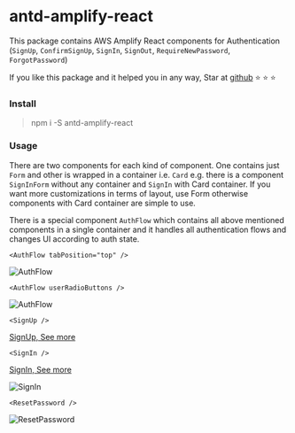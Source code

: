 # antd-amplify-react
This package contains AWS Amplify React components for Authentication (`SignUp`, `ConfirmSignUp`, `SignIn`, `SignOut`, `RequireNewPassword`, `ForgotPassword`)

If you like this package and it helped you in any way, Star at [github](https://github.com/mzohaibqc/antd-amplify-react) ⭐ ⭐ ⭐

### Install
> npm i -S antd-amplify-react

### Usage

There are two components for each kind of component. One contains just `Form` and other is wrapped in a container i.e. `Card`
e.g. there is a component `SignInForm` without any container and `SignIn` with Card container. If you want more customizations in terms of layout, use Form otherwise components with Card container are simple to use.

There is a special component `AuthFlow` which contains all above mentioned components in a single container and it handles all authentication flows and changes UI according to auth state.

```
<AuthFlow tabPosition="top" />
```
![AuthFlow](https://raw.githubusercontent.com/mzohaibqc/antd-amplify-react/master/images/authflow2.png?raw=true "AuthFlow")

```
<AuthFlow userRadioButtons />
```
![AuthFlow](https://raw.githubusercontent.com/mzohaibqc/antd-amplify-react/master/images/authflow1.png?raw=true "AuthFlow")

```
<SignUp />
```

[SignUp, See more](./src/SignUp/README.md)


```
<SignIn />
```
[SignIn, See more](./src/SignIn/README.md)


![SignIn](https://raw.githubusercontent.com/mzohaibqc/antd-amplify-react/master/images/SignIn.png?raw=true "SignIn")
```
<ResetPassword />
```
![ResetPassword](https://raw.githubusercontent.com/mzohaibqc/antd-amplify-react/master/images/reset.PNG?raw=true "ResetPassword")

